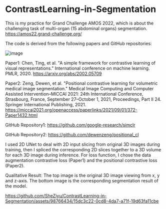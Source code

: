 # ContrastLearning-in-Segmentation

This is my practice for Grand Challenge AMOS 2022, which is about the challenging task of multi-organ (15 abdominal organs) segmentation. https://amos22.grand-challenge.org/

The code is derived from the following papers and GitHub repositories:

![image](https://github.com/SheZiyu/ContrastLearning-in-Segmentation/assets/98766434/2cd0d575-b27b-4e4d-a633-2ab9ad7930a2)

Paper1: Chen, Ting, et al. "A simple framework for contrastive learning of visual representations." International conference on machine learning. PMLR, 2020. https://arxiv.org/abs/2002.05709

Paper2: Zeng, Dewen, et al. "Positional contrastive learning for volumetric medical image segmentation." Medical Image Computing and Computer Assisted Intervention–MICCAI 2021: 24th International Conference, Strasbourg, France, September 27–October 1, 2021, Proceedings, Part II 24. Springer International Publishing, 2021. https://miccai2021.org/openaccess/paperlinks/2021/09/01/372-Paper1432.html

GitHub Repository1: https://github.com/google-research/simclr

GitHub Repository2: https://github.com/dewenzeng/positional_cl

I used 2D UNet to deal with 2D input slicing from original 3D images during training, then I spliced the corresponding 2D slices together to a 3D volume for each 3D image during inference. For loss function, I chose the data augmentation contrastive loss (Paper1) and the positional contrastive loss (Paper2).

Qualitative Result: The top image is the original 3D image viewing from x, y and z-axis. The bottom image is the corresponding segmentation result of the model.

https://github.com/SheZiyu/ContrastLearning-in-Segmentation/assets/98766434/15dc3c22-0cd8-4da7-a71f-19d63fa11cbe

 
 
 




